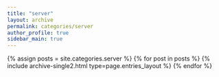 ```yaml
---
title: "server"
layout: archive
permalink: categories/server
author_profile: true
sidebar_main: true
---
```



{% assign posts = site.categories.server %}
{% for post in posts %} {% include archive-single2.html type=page.entries_layout %} {% endfor %}
